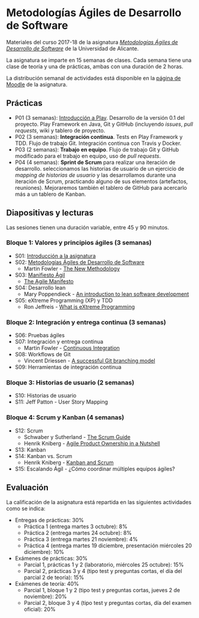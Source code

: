# Metodologías Ágiles de Desarrollo de Software

Materiales del curso 2017-18 de la asignatura
_[Metodologías Ágiles de Desarrollo de Software](http://cv1.cpd.ua.es/ConsPlanesEstudio/cvFichaAsiEEES.asp?wCodEst=C203&wcodasi=34037&wLengua=C&scaca=2017-18)_
de la Universidad de Alicante.

La asignatura se imparte en 15 semanas de clases. Cada semana tiene
una clase de teoría y una de prácticas, ambas con una duración de 2
horas.

La distribución semanal de actividades está disponible en la [página de Moodle](https://moodle2017-18.ua.es/moodle/course/view.php?id=784)
de la asignatura.

## Prácticas

- P01 (3 semanas):
  [Introducción a Play](practicas/01-introduccion-play/introduccion-play.md). Desarrollo
  de la versión 0.1 del proyecto. Play Framework en Java, Git y GitHub (incluyendo _issues_, _pull
  requests_, wiki y tablero de proyecto.
- P02 (3 semanas): **Integración continua**.
  Tests en Play Framework y TDD. Flujo de
  trabajo Git. Integración continua con Travis y Docker.
- P03 (2 semanas):
  **Trabajo en equipo**. Flujo de trabajo Git y GitHub
  modificado para el trabajo en equipo, uso de _pull requests_.
- P04 (4 semanas):
  **Sprint de Scrum** para realizar una iteración de desarrollo.
  seleccionamos las historias de usuario de un ejercicio de _mapping
  de historias de usuario_ y las desarrollamos durante una iteración
  de Scrum, practicando alguno de sus elementos (artefactos,
  reuniones). Mejoraremos también el tablero de GitHub para acercarlo
  más a un tablero de Kanban.

## Diapositivas y lecturas

Las sesiones tienen una duración variable, entre 45 y 90 minutos.

### Bloque 1: Valores y principios ágiles (3 semanas)

- S01: [Introducción a la asignatura](sesiones/01-introduccion-a-mads/introduccion-a-mads.md)
- S02: [Metodologías Ágiles de Desarrollo de Software](sesiones/02-metodologias-agiles-de-desarrollo-de-software/metodologias-agiles-de-desarrollo-de-software.md)
  - Martin Fowler - [The New Methodology](lecturas/martin-fowler_the-new-methodology.pdf)
- S03: [Manifiesto Ágil](sesiones/03-manifiesto-agil/manifiesto-agil.md)
  - [The Agile Manifesto](lecturas/agile-manifesto.pdf)
- S04: Desarrollo lean
  - Mary Poppendieck - [An introduction to lean software development](lecturas/mary-poppendieck_an-introduction-to-lean-software-development.pdf)
- S05: eXtreme Programming (XP) y TDD
  - Ron Jeffreis - [What is eXtreme Programming](lecturas/ron-jeffreis_what-is-extreme-programming.pdf)

### Bloque 2: Integración y entrega continua (3 semanas)

- S06: Pruebas ágiles
- S07: Integración y entrega continua
  - Martin Fowler - [Continuous Integration](lecturas/martin-fowler_continuous-integration.pdf)
- S08: Workflows de Git
  - Vincent Driessen - [A successful Git branching model](lecturas/vincent-driessen_a-successful-git-branching-model.pdf)
- S09: Herramientas de integración continua

### Bloque 3: Historias de usuario (2 semanas)

- S10: Historias de usuario
- S11: Jeff Patton - User Story Mapping

### Bloque 4: Scrum y Kanban (4 semanas)

- S12: Scrum
  - Schwaber y Sutherland - [The Scrum Guide](lecturas/schwaver-sutherland_scrum-guide.pdf)
  - Henrik Kniberg - [Agile Product Ownership in a Nutshell](lecturas/henrik-kniberg_agile-product-ownership.pdf)
- S13: Kanban
- S14: Kanban vs. Scrum
  - Henrik Kniberg - [Kanban and Scrum](lecturas/henrik-kniberg-kanban-and-scrum.pdf)
- S15: Escalando Ágil - ¿Cómo coordinar múltiples equipos ágiles?


## Evaluación

La calificación de la asignatura está repartida en las siguientes
actividades como se indica:

- Entregas de prácticas: 30%
  - Práctica 1 (entrega martes 3 octubre): 8%
  - Práctica 2 (entrega martes 24 octubre): 8%
  - Práctica 3 (entrega martes 21 noviembre): 4%
  - Práctica 4 (entrega martes 19 diciembre, presentación miércoles 20 diciembre): 10%
- Exámenes de prácticas: 30%
  - Parcial 1, prácticas 1 y 2 (laboratorio, miércoles 25 octubre): 15%
  - Parcial 2, prácticas 3 y 4 (tipo test y preguntas cortas, el día del parcial 2 de teoría): 15%
- Exámenes de teoría: 40%
  - Parcial 1, bloque 1 y 2 (tipo test y preguntas cortas, jueves 2 de noviembre): 20%
  - Parcial 2, bloque 3 y 4 (tipo test y preguntas cortas, día del examen oficial): 20%


